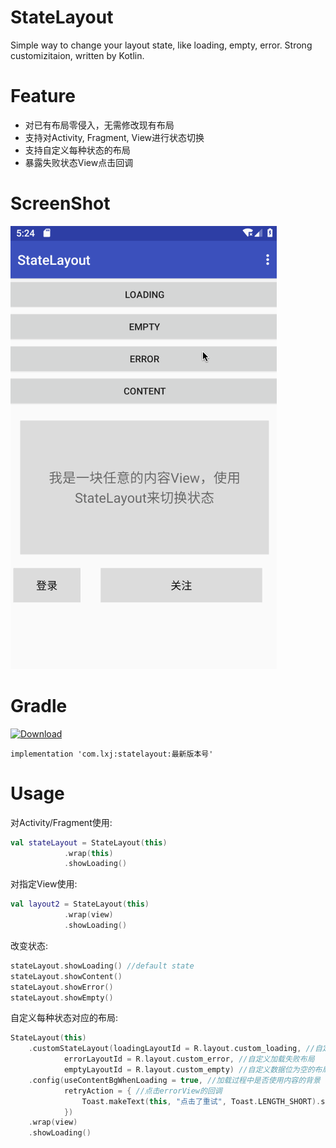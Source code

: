 # StateLayout
Simple way to change your layout state, like loading, empty, error. Strong customizitaion, written by Kotlin.


# Feature
- 对已有布局零侵入，无需修改现有布局
- 支持对Activity, Fragment, View进行状态切换
- 支持自定义每种状态的布局
- 暴露失败状态View点击回调

# ScreenShot
![StateLayout](/screenshot/preview.gif)


# Gradle
[ ![Download](https://api.bintray.com/packages/li-xiaojun/jrepo/statelayout/images/download.svg) ](https://bintray.com/li-xiaojun/jrepo/statelayout/_latestVersion)
```
implementation 'com.lxj:statelayout:最新版本号'
```

# Usage
对Activity/Fragment使用:
```kotlin
val stateLayout = StateLayout(this)
            .wrap(this)
            .showLoading()
```

对指定View使用:
```kotlin
val layout2 = StateLayout(this)
            .wrap(view)
            .showLoading()
```

改变状态:
```kotlin
stateLayout.showLoading() //default state
stateLayout.showContent()
stateLayout.showError()
stateLayout.showEmpty()
```

自定义每种状态对应的布局:
```kotlin
StateLayout(this)
    .customStateLayout(loadingLayoutId = R.layout.custom_loading, //自定义加载中布局
            errorLayoutId = R.layout.custom_error, //自定义加载失败布局
            emptyLayoutId = R.layout.custom_empty) //自定义数据位为空的布局
    .config(useContentBgWhenLoading = true, //加载过程中是否使用内容的背景
            retryAction = { //点击errorView的回调
                Toast.makeText(this, "点击了重试", Toast.LENGTH_SHORT).show()
            })
    .wrap(view)
    .showLoading()
```


